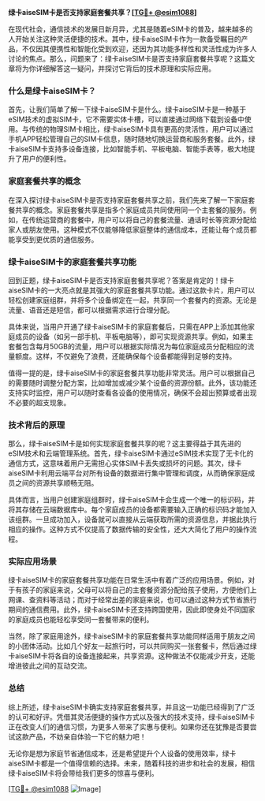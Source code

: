 **绿卡aiseSIM卡是否支持家庭套餐共享？[[TG💪+ @esim1088](https://t.me/s/esim1088)]**

在现代社会，通信技术的发展日新月异，尤其是随着eSIM卡的普及，越来越多的人开始关注这种灵活便捷的技术。其中，绿卡aiseSIM卡作为一款备受瞩目的产品，不仅因其便携性和智能化受到欢迎，还因为其功能多样性和灵活性成为许多人讨论的焦点。那么，问题来了：绿卡aiseSIM卡是否支持家庭套餐共享呢？这篇文章将为你详细解答这一疑问，并探讨它背后的技术原理和实际应用。

### 什么是绿卡aiseSIM卡？

首先，让我们简单了解一下绿卡aiseSIM卡是什么。绿卡aiseSIM卡是一种基于eSIM技术的虚拟SIM卡，它不需要实体卡槽，可以直接通过网络下载到设备中使用。与传统的物理SIM卡相比，绿卡aiseSIM卡具有更高的灵活性，用户可以通过手机APP轻松管理自己的SIM卡信息，随时随地切换运营商和服务套餐。此外，绿卡aiseSIM卡支持多设备连接，比如智能手机、平板电脑、智能手表等，极大地提升了用户的便利性。

### 家庭套餐共享的概念

在深入探讨绿卡aiseSIM卡是否支持家庭套餐共享之前，我们先来了解一下家庭套餐共享的概念。家庭套餐共享是指多个家庭成员共同使用同一个主套餐的服务。例如，在传统运营商的套餐中，用户可以将自己的套餐流量、通话时长等资源分配给家人或朋友使用。这种模式不仅能够降低家庭整体的通信成本，还能让每个成员都能享受到更优质的通信服务。

### 绿卡aiseSIM卡的家庭套餐共享功能

回到正题，绿卡aiseSIM卡是否支持家庭套餐共享呢？答案是肯定的！绿卡aiseSIM卡的一大亮点就是其强大的家庭套餐共享功能。通过这款卡片，用户可以轻松创建家庭组群，并将多个设备绑定在一起，共享同一个套餐内的资源。无论是流量、语音还是短信，都可以根据需求进行合理分配。

具体来说，当用户开通了绿卡aiseSIM卡的家庭套餐后，只需在APP上添加其他家庭成员的设备（如另一部手机、平板电脑等），即可实现资源共享。例如，如果主套餐包含每月50GB的流量，用户可以根据实际情况为每位家庭成员分配相应的流量额度。这样，不仅避免了浪费，还能确保每个设备都能得到足够的支持。

值得一提的是，绿卡aiseSIM卡的家庭套餐共享功能非常灵活。用户可以根据自己的需要随时调整分配方案，比如增加或减少某个设备的资源份额。此外，该功能还支持实时监控，用户可以随时查看各设备的使用情况，确保不会超出预算或者出现不必要的超支现象。

### 技术背后的原理

那么，绿卡aiseSIM卡是如何实现家庭套餐共享的呢？这主要得益于其先进的eSIM技术和云端管理系统。首先，绿卡aiseSIM卡通过eSIM技术实现了无卡化的通信方式，这意味着用户无需担心实体SIM卡丢失或损坏的问题。其次，绿卡aiseSIM卡利用云端平台对所有设备的数据进行集中管理和调度，从而确保家庭成员之间的资源共享顺畅无阻。

具体而言，当用户创建家庭组群时，绿卡aiseSIM卡会生成一个唯一的标识码，并将其存储在云端数据库中。每个家庭成员的设备都需要输入正确的标识码才能加入该组群。一旦成功加入，设备就可以直接从云端获取所需的资源信息，并据此执行相应的操作。这种方式不仅提高了数据传输的安全性，还大大简化了用户的操作流程。

### 实际应用场景

绿卡aiseSIM卡的家庭套餐共享功能在日常生活中有着广泛的应用场景。例如，对于有孩子的家庭来说，父母可以将自己的主套餐资源分配给孩子使用，方便他们上网课、查资料等活动；而对于经常出差的家庭来说，也可以通过这种方式节省旅行期间的通信费用。此外，绿卡aiseSIM卡还支持跨国使用，因此即使身处不同国家的家庭成员也能轻松享受同一套餐带来的便利。

当然，除了家庭用途外，绿卡aiseSIM卡的家庭套餐共享功能同样适用于朋友之间的小团体活动。比如几个好友一起旅行时，可以共同购买一张套餐卡，然后通过绿卡aiseSIM卡将各自的设备连接起来，共享资源。这种做法不仅能减少开支，还能增进彼此之间的互动交流。

### 总结

综上所述，绿卡aiseSIM卡确实支持家庭套餐共享，并且这一功能已经得到了广泛的认可和好评。凭借其灵活便捷的操作方式以及强大的技术支持，绿卡aiseSIM卡正在改变人们的通信习惯，为更多人带来了实惠与便利。如果你还在犹豫是否要尝试这款产品，不妨亲自体验一下它的魅力吧！

无论你是想为家庭节省通信成本，还是希望提升个人设备的使用效率，绿卡aiseSIM卡都是一个值得信赖的选择。未来，随着科技的进步和社会的发展，相信绿卡aiseSIM卡将会带给我们更多的惊喜与便利。

[[TG💪+ @esim1088](https://t.me/s/esim1088) ![Image](https://i.postimg.cc/4NQfJmqS/Snipaste-2025-05-13-00-14-12.png)]